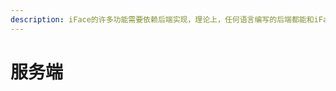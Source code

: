 ```yaml
---
description: iFace的许多功能需要依赖后端实现，理论上，任何语言编写的后端都能和iFace结合，当然，有些约定不可避免，这个章节主要描述这些具体约定。
---
```


# 服务端


